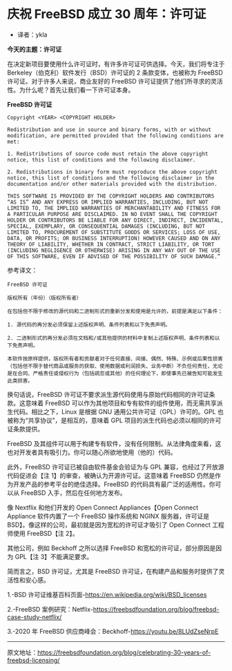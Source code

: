 # 庆祝 FreeBSD 成立 30 周年：许可证

- 译者：ykla

**今天的主题：许可证**

在决定新项目要使用什么许可证时，有许多许可证可供选择。今天，我们将专注于 Berkeley（伯克利）软件发行（BSD）许可证的 2 条款变体，也被称为 FreeBSD 许可证。对于许多人来说，商业友好的 FreeBSD 许可证提供了他们所寻求的灵活性。为什么呢？首先让我们看一下许可证本身。

**FreeBSD 许可证**
```
Copyright <YEAR> <COPYRIGHT HOLDER>

Redistribution and use in source and binary forms, with or without modification, are permitted provided that the following conditions are met:

1. Redistributions of source code must retain the above copyright notice, this list of conditions and the following disclaimer.

2. Redistributions in binary form must reproduce the above copyright notice, this list of conditions and the following disclaimer in the documentation and/or other materials provided with the distribution.

THIS SOFTWARE IS PROVIDED BY THE COPYRIGHT HOLDERS AND CONTRIBUTORS “AS IS” AND ANY EXPRESS OR IMPLIED WARRANTIES, INCLUDING, BUT NOT LIMITED TO, THE IMPLIED WARRANTIES OF MERCHANTABILITY AND FITNESS FOR A PARTICULAR PURPOSE ARE DISCLAIMED. IN NO EVENT SHALL THE COPYRIGHT HOLDER OR CONTRIBUTORS BE LIABLE FOR ANY DIRECT, INDIRECT, INCIDENTAL, SPECIAL, EXEMPLARY, OR CONSEQUENTIAL DAMAGES (INCLUDING, BUT NOT LIMITED TO, PROCUREMENT OF SUBSTITUTE GOODS OR SERVICES; LOSS OF USE, DATA, OR PROFITS; OR BUSINESS INTERRUPTION) HOWEVER CAUSED AND ON ANY THEORY OF LIABILITY, WHETHER IN CONTRACT, STRICT LIABILITY, OR TORT (INCLUDING NEGLIGENCE OR OTHERWISE) ARISING IN ANY WAY OUT OF THE USE OF THIS SOFTWARE, EVEN IF ADVISED OF THE POSSIBILITY OF SUCH DAMAGE.”
```

参考译文：

```
FreeBSD 许可证

版权所有（年份）（版权所有者）

在包括但不限于修改的源代码和二进制形式的重新分发和使用是允许的，前提是满足以下条件：

1. 源代码的再分发必须保留上述版权声明、条件列表和以下免责声明。

2. 二进制形式的再分发必须在文档和/或其他提供的材料中复制上述版权声明、条件列表和以下免责声明。

本软件按原样提供，版权所有者和贡献者对于任何直接、间接、偶然、特殊、示例或后果性损害（包括但不限于替代商品或服务的获取、使用数据或利润损失、业务中断）不负任何责任，无论是在合同、严格责任或侵权行为（包括疏忽或其他）的任何理论下，即使事先已被告知可能发生此类损害。
```


换句话说，FreeBSD 许可证不要求派生源代码使用与原始代码相同的许可证条款。这意味着 FreeBSD 可以作为其他项目和专有软件的组件使用，而无需共享派生代码。相比之下，Linux 是根据 GNU 通用公共许可证（GPL）许可的。GPL 也被称为“共享协议”，是相互的，意味着 GPL 项目的派生代码也必须以相同的许可证条款提供。

FreeBSD 及其组件可以用于构建专有软件，没有任何限制。从法律角度来看，这也对开发者具有吸引力。你可以随心所欲地使用（他的）代码。

此外，FreeBSD 许可证已被自由软件基金会验证为与 GPL 兼容，也经过了开放源代码促进会【注 1】的审查，被确认为开源许可证。这意味着 FreeBSD 仍然是作为开发产品的参考平台的绝佳选择。FreeBSD 的代码具有最广泛的适用性。你可以从 FreeBSD 入手，然后在任何地方发布。

像 Nextflix 和他们开发的 Open Connect Appliances【Open Connect Appliance 软件内置了一个 FreeBSD 操作系统和 NGINX 服务器，许可证是 BSD】。像这样的公司，最初就是因为宽松的许可证才吸引了 Open Connect 工程师使用 FreeBSD【注 2】。

其他公司，例如 Beckhoff 之所以选择 FreeBSD 和宽松的许可证，部分原因是因为 GPL【注 3】不能满足要求。

简而言之，BSD 许可证，尤其是 FreeBSD 许可证，在构建产品和服务时提供了灵活性和安心感。

1.-BSD 许可证维基百科页面-https://en.wikipedia.org/wiki/BSD_licenses

2.-FreeBSD 案例研究：Netflix-https://freebsdfoundation.org/blog/freebsd-case-study-netflix/

3.-2020 年 FreeBSD 供应商峰会：Beckhoff-https://youtu.be/8LUdZseNrpE

---

原文地址：https://freebsdfoundation.org/blog/celebrating-30-years-of-freebsd-licensing/
